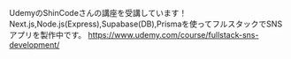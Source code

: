 UdemyのShinCodeさんの講座を受講しています！
Next.js,Node.js(Express),Supabase(DB),Prismaを使ってフルスタックでSNSアプリを製作中です。
<https://www.udemy.com/course/fullstack-sns-development/>